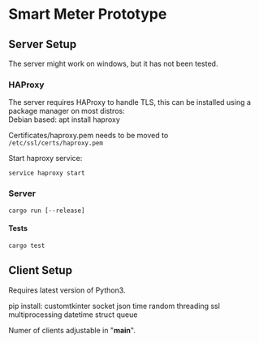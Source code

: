 # Smart Meter Prototype

## Server Setup
The server might work on windows, but it has not been tested.
### HAProxy
The server requires HAProxy to handle TLS, this can be installed using a package manager on most distros:  
Debian based: apt install haproxy  

Certificates/haproxy.pem needs to be moved to `/etc/ssl/certs/haproxy.pem`

Start haproxy service:

```
service haproxy start
```

### Server
```
cargo run [--release]
```
####  Tests
```
cargo test
```



## Client Setup

Requires latest version of Python3.

pip install:
customtkinter
socket
json
time
random
threading
ssl
multiprocessing
datetime
struct
queue

Numer of clients adjustable in "__main__".

